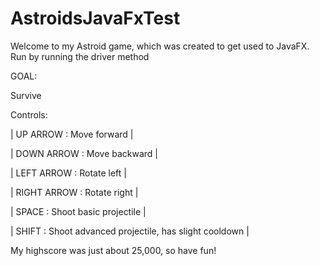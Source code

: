 # AstroidsJavaFxTest

Welcome to my Astroid game, which was created to get used to JavaFX.
Run by running the driver method

GOAL: 

Survive

Controls:

| UP ARROW : Move forward | 

| DOWN ARROW : Move backward |

| LEFT ARROW : Rotate left |

| RIGHT ARROW : Rotate right | 

| SPACE : Shoot basic projectile | 

| SHIFT : Shoot advanced projectile, has slight cooldown | 

My highscore was just about 25,000, so have fun!
